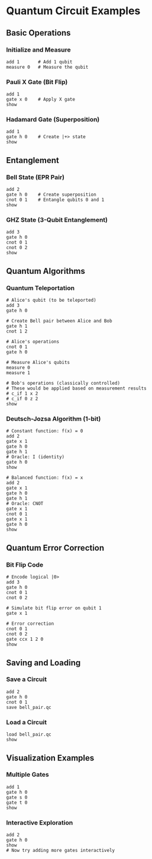 # Quantum Circuit Examples

## Basic Operations

### Initialize and Measure
```
add 1       # Add 1 qubit
measure 0   # Measure the qubit
```

### Pauli X Gate (Bit Flip)
```
add 1
gate x 0    # Apply X gate
show
```

### Hadamard Gate (Superposition)
```
add 1
gate h 0    # Create |+> state
show
```

## Entanglement

### Bell State (EPR Pair)
```
add 2
gate h 0    # Create superposition
cnot 0 1    # Entangle qubits 0 and 1
show
```

### GHZ State (3-Qubit Entanglement)
```
add 3
gate h 0
cnot 0 1
cnot 0 2
show
```

## Quantum Algorithms

### Quantum Teleportation
```
# Alice's qubit (to be teleported)
add 3
gate h 0

# Create Bell pair between Alice and Bob
gate h 1
cnot 1 2

# Alice's operations
cnot 0 1
gate h 0

# Measure Alice's qubits
measure 0
measure 1

# Bob's operations (classically controlled)
# These would be applied based on measurement results
# c_if 1 x 2
# c_if 0 z 2
show
```

### Deutsch-Jozsa Algorithm (1-bit)
```
# Constant function: f(x) = 0
add 2
gate x 1
gate h 0
gate h 1
# Oracle: I (identity)
gate h 0
show

# Balanced function: f(x) = x
add 2
gate x 1
gate h 0
gate h 1
# Oracle: CNOT
gate x 1
cnot 0 1
gate x 1
gate h 0
show
```

## Quantum Error Correction

### Bit Flip Code
```
# Encode logical |0>
add 3
gate h 0
cnot 0 1
cnot 0 2

# Simulate bit flip error on qubit 1
gate x 1

# Error correction
cnot 0 1
cnot 0 2
gate ccx 1 2 0
show
```

## Saving and Loading

### Save a Circuit
```
add 2
gate h 0
cnot 0 1
save bell_pair.qc
```

### Load a Circuit
```
load bell_pair.qc
show
```

## Visualization Examples

### Multiple Gates
```
add 1
gate h 0
gate s 0
gate t 0
show
```

### Interactive Exploration
```
add 2
gate h 0
show
# Now try adding more gates interactively
```

